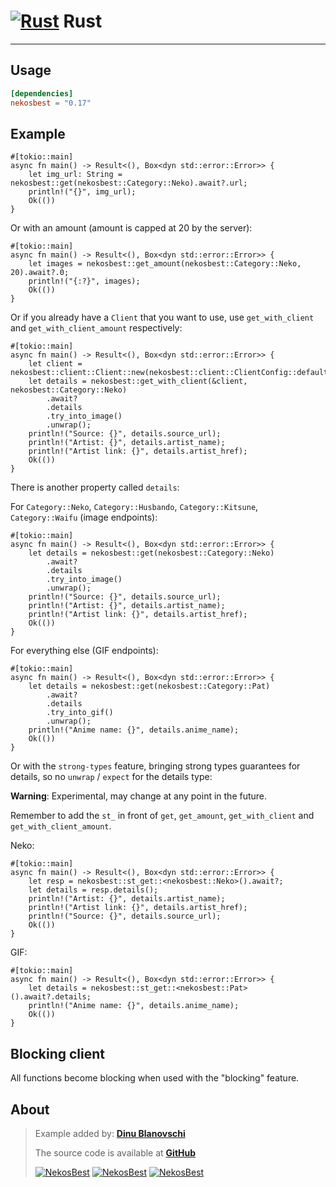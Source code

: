 # [![Rust](https://cdn.discordapp.com/emojis/972378381867941928.webp?size=24&quality=lossless)](https://nekos.best/discord?ref=docs) Rust

---


## Usage

```toml
[dependencies]
nekosbest = "0.17"
```

## Example

```rust, noplaypen
#[tokio::main]
async fn main() -> Result<(), Box<dyn std::error::Error>> {
    let img_url: String = nekosbest::get(nekosbest::Category::Neko).await?.url;
    println!("{}", img_url);
    Ok(())
}
```

Or with an amount (amount is capped at 20 by the server):

```rust, noplaypen
#[tokio::main]
async fn main() -> Result<(), Box<dyn std::error::Error>> {
    let images = nekosbest::get_amount(nekosbest::Category::Neko, 20).await?.0;
    println!("{:?}", images);
    Ok(())
}
```

Or if you already have a `Client` that you want to use,
use `get_with_client` and `get_with_client_amount` respectively:

```rust, noplaypen
#[tokio::main]
async fn main() -> Result<(), Box<dyn std::error::Error>> {
    let client = nekosbest::client::Client::new(nekosbest::client::ClientConfig::default());
    let details = nekosbest::get_with_client(&client, nekosbest::Category::Neko)
        .await?
        .details
        .try_into_image()
        .unwrap();
    println!("Source: {}", details.source_url);
    println!("Artist: {}", details.artist_name);
    println!("Artist link: {}", details.artist_href);
    Ok(())
}
```

There is another property called `details`:

For `Category::Neko`, `Category::Husbando`, `Category::Kitsune`, `Category::Waifu` (image endpoints):

```rust, noplaypen
#[tokio::main]
async fn main() -> Result<(), Box<dyn std::error::Error>> {
    let details = nekosbest::get(nekosbest::Category::Neko)
        .await?
        .details
        .try_into_image()
        .unwrap();
    println!("Source: {}", details.source_url);
    println!("Artist: {}", details.artist_name);
    println!("Artist link: {}", details.artist_href);
    Ok(())
}
```

For everything else (GIF endpoints):

```rust, noplaypen
#[tokio::main]
async fn main() -> Result<(), Box<dyn std::error::Error>> {
    let details = nekosbest::get(nekosbest::Category::Pat)
        .await?
        .details
        .try_into_gif()
        .unwrap();
    println!("Anime name: {}", details.anime_name);
    Ok(())
}
```

Or with the `strong-types` feature, bringing strong types guarantees for details, so no `unwrap` / `expect` for the details type:

**Warning**: Experimental, may change at any point in the future.

Remember to add the `st_` in front of `get`, `get_amount`, `get_with_client` and `get_with_client_amount`.

Neko:

```rust, noplaypen
#[tokio::main]
async fn main() -> Result<(), Box<dyn std::error::Error>> {
    let resp = nekosbest::st_get::<nekosbest::Neko>().await?;
    let details = resp.details();
    println!("Artist: {}", details.artist_name);
    println!("Artist link: {}", details.artist_href);
    println!("Source: {}", details.source_url);
    Ok(())
}
```

GIF:

```rust, noplaypen
#[tokio::main]
async fn main() -> Result<(), Box<dyn std::error::Error>> {
    let details = nekosbest::st_get::<nekosbest::Pat>().await?.details;
    println!("Anime name: {}", details.anime_name);
    Ok(())
}
```

## Blocking client

All functions become blocking when used with the "blocking" feature.

## About

> Example added by: [**Dinu Blanovschi**](https://github.com/dnbln)
>
> The source code is available at [**GitHub**](https://github.com/dnbln/nb-rs)
>
> [![NekosBest](https://img.shields.io/crates/v/nekosbest?style=flat-square)](https://crates.io/crates/nekosbest) [![NekosBest](https://img.shields.io/crates/d/nekosbest?color=orange&style=flat-square)](https://crates.io/crates/nekosbest) [![NekosBest](https://img.shields.io/github/stars/dnbln/nb-rs?color=yellow&label=Stars&logo=github&style=flat-square)](https://github.com/dnbln/nb-rs)